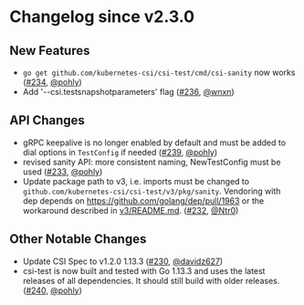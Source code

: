 # Changelog since v2.3.0

## New Features

- `go get github.com/kubernetes-csi/csi-test/cmd/csi-sanity` now works ([#234](https://github.com/kubernetes-csi/csi-test/pull/234), [@pohly](https://github.com/pohly))
- Add '--csi.testsnapshotparameters' flag ([#236](https://github.com/kubernetes-csi/csi-test/pull/236), [@wnxn](https://github.com/wnxn))


## API Changes

- gRPC keepalive is no longer enabled by default and must be added to dial options in `TestConfig` if needed ([#239](https://github.com/kubernetes-csi/csi-test/pull/239), [@pohly](https://github.com/pohly))
- revised sanity API: more consistent naming, NewTestConfig must be used ([#233](https://github.com/kubernetes-csi/csi-test/pull/233), [@pohly](https://github.com/pohly))
- Update package path to v3, i.e. imports must be changed to `github.com/kubernetes-csi/csi-test/v3/pkg/sanity`. Vendoring with dep depends on https://github.com/golang/dep/pull/1963 or the workaround described in [v3/README.md](./v3/README.md). ([#232](https://github.com/kubernetes-csi/csi-test/pull/232), [@Ntr0](https://github.com/Ntr0))


## Other Notable Changes

- Update CSI Spec to v1.2.0 1.13.3 ([#230](https://github.com/kubernetes-csi/csi-test/pull/230), [@davidz627](https://github.com/davidz627))
- csi-test is now built and tested with Go 1.13.3 and uses the latest releases of all dependencies. It should still build with older releases. ([#240](https://github.com/kubernetes-csi/csi-test/pull/240), [@pohly](https://github.com/pohly))
